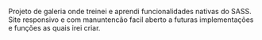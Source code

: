 Projeto de galeria onde treinei e aprendi funcionalidades nativas do SASS. Site responsivo e com manuntencão facil aberto a futuras implementações e funções as quais irei criar.
